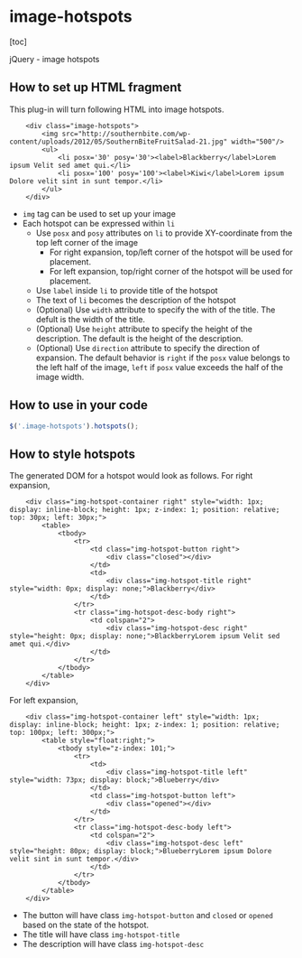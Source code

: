 image-hotspots
==============

[toc]

jQuery - image hotspots

## How to set up HTML fragment

This plug-in will turn following HTML into image hotspots.

```
	<div class="image-hotspots">
		<img src="http://southernbite.com/wp-content/uploads/2012/05/SouthernBiteFruitSalad-21.jpg" width="500"/>
		<ul>
			<li posx='30' posy='30'><label>Blackberry</label>Lorem ipsum Velit sed amet qui.</li>
			<li posx='100' posy='100'><label>Kiwi</label>Lorem ipsum Dolore velit sint in sunt tempor.</li>
		</ul>
	</div>
```
 - `img` tag can be used to set up your image
 - Each hotspot can be expressed within `li`
 	- Use `posx` and `posy` attributes on `li` to provide XY-coordinate from the top left corner of the image
 		- For right expansion, top/left corner of the hotspot will be used for placement.
 		- For left expansion, top/right corner of the hotspot will be used for placement.
 	- Use `label` inside `li` to provide title of the hotspot
 	- The text of `li` becomes the description of the hotspot
 	- (Optional) Use `width` attribute to specify the with of the title. The defult is the width of the title.
 	- (Optional) Use `height` attribute to specify the height of the description. The default is the height of the description.
 	- (Optional) Use `direction` attribute to specify the direction of expansion. The default behavior is `right` if the `posx` value belongs to the left half of the image, `left` if `posx` value exceeds the half of the image width.

## How to use in your code

```js
$('.image-hotspots').hotspots();
```

## How to style hotspots

The generated DOM for a hotspot would look as follows.
For right expansion,

```
	<div class="img-hotspot-container right" style="width: 1px; display: inline-block; height: 1px; z-index: 1; position: relative; top: 30px; left: 30px;">
		<table>
			<tbody>
				<tr>
					<td class="img-hotspot-button right">
						<div class="closed"></div>
					</td>
					<td>
						<div class="img-hotspot-title right" style="width: 0px; display: none;">Blackberry</div>
					</td>
				</tr>
				<tr class="img-hotspot-desc-body right">
					<td colspan="2">
						<div class="img-hotspot-desc right" style="height: 0px; display: none;">BlackberryLorem ipsum Velit sed amet qui.</div>
					</td>
				</tr>
			</tbody>
		</table>
	</div>
```

For left expansion,

```
	<div class="img-hotspot-container left" style="width: 1px; display: inline-block; height: 1px; z-index: 1; position: relative; top: 100px; left: 300px;">
		<table style="float:right;">
			<tbody style="z-index: 101;">
				<tr>
					<td>
						<div class="img-hotspot-title left" style="width: 73px; display: block;">Blueberry</div>
					</td>
					<td class="img-hotspot-button left">
						<div class="opened"></div>
					</td>
				</tr>
				<tr class="img-hotspot-desc-body left">
					<td colspan="2">
						<div class="img-hotspot-desc left" style="height: 80px; display: block;">BlueberryLorem ipsum Dolore velit sint in sunt tempor.</div>
					</td>
				</tr>
			</tbody>
		</table>
	</div>
```

 - The button will have class `img-hotspot-button` and `closed` or `opened` based on the state of the hotspot.
 - The title will have class `img-hotspot-title`
 - The description will have class `img-hotspot-desc`
